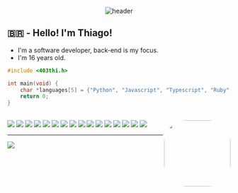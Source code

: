 <span align="center">
    
![header](https://dynamic-image-renderer.vercel.app/api?preset=dracula&title=403thi&subtitle=%2F%2Fhello%2C%20world!&textAnimation=popup&titleFontSize=90&subtitleFontSize=25&subtitlePositionY=73)
    
</span>

## 🇧🇷 - Hello! I'm Thiago!
- I'm a software developer, back-end is my focus.
- I'm 16 years old.
```c
#include <403thi.h>

int main(void) {
    char *languages[5] = {"Python", "Javascript", "Typescript", "Ruby", "C"};
    return 0;
}
```
    
<div style="display: inline" align="right"><br>
  <img src="https://img.shields.io/badge/Rust-000000?style=for-the-badge&logo=rust&logoColor=white">
  <img src="https://img.shields.io/badge/JavaScript-F7DF1E?style=for-the-badge&logo=javascript&logoColor=black">
  <img src="https://img.shields.io/badge/React-20232A?style=for-the-badge&logo=react&logoColor=61DAFB">
  <img src="https://img.shields.io/badge/TypeScript-007ACC?style=for-the-badge&logo=typescript&logoColor=white">
  <img src="https://img.shields.io/badge/Node.js-43853D?style=for-the-badge&logo=node.js&logoColor=white">
  <img src="https://img.shields.io/badge/Express.js-404D59?style=for-the-badge&logo=express">
  <img src="https://img.shields.io/badge/redis-%23DD0031.svg?&style=for-the-badge&logo=redis&logoColor=white">
  <img src="https://img.shields.io/badge/HTML5-E34F26?style=for-the-badge&logo=html5&logoColor=white">
  <img src="https://img.shields.io/badge/CSS3-1572B6?style=for-the-badge&logo=css3&logoColor=white">
  <img src="https://img.shields.io/badge/Figma-F24E1E?style=for-the-badge&logo=figma&logoColor=white">
  <img src="https://img.shields.io/badge/Prisma-3982CE?style=for-the-badge&logo=Prisma&logoColor=white">
  <img src="https://img.shields.io/badge/GIT-E44C30?style=for-the-badge&logo=git&logoColor=white">
  <img src="https://img.shields.io/badge/C-00599C?style=for-the-badge&logo=c&logoColor=white">
  <img src="https://img.shields.io/badge/Python-3776AB?style=for-the-badge&logo=python&logoColor=white">
  <img src="https://img.shields.io/badge/Ruby-CC342D?style=for-the-badge&logo=ruby&logoColor=white">
  <img src="https://img.shields.io/badge/Ruby_on_Rails-CC0000?style=for-the-badge&logo=ruby-on-rails&logoColor=white">
  <img align="right" height="150" style="border-radius:50px;" src= "https://c.tenor.com/AlUkiGkR2j8AAAAC/new-game-ahagon-umiko-programming.gif">
</div>
    
----------
    
<div> 
  <a href="#"><img src="https://img.shields.io/badge/dm_discord:_403thi%232647-7289DA?style=for-the-badge&logo=discord&logoColor=white"></a>
</div>
